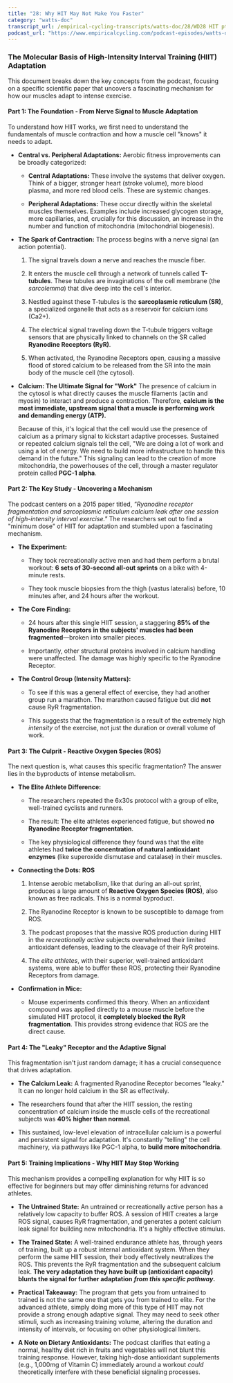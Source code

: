 ```yaml
---
title: "28: Why HIT May Not Make You Faster"
category: "watts-doc"
transcript_url: /empirical-cycling-transcripts/watts-doc/28/WD28 HIT pt 2 (transcribed on 08-Aug-2025 10-59-21).txt
podcast_url: "https://www.empiricalcycling.com/podcast-episodes/watts-doc-28-why-hit-may-not-make-you-faster"
---
```



### The Molecular Basis of High-Intensity Interval Training (HIIT) Adaptation

This document breaks down the key concepts from the podcast, focusing on a specific scientific paper that uncovers a fascinating mechanism for how our muscles adapt to intense exercise.

#### **Part 1: The Foundation - From Nerve Signal to Muscle Adaptation**

To understand how HIIT works, we first need to understand the fundamentals of muscle contraction and how a muscle cell "knows" it needs to adapt.

-   **Central vs. Peripheral Adaptations:** Aerobic fitness improvements can be broadly categorized:
    
    -   **Central Adaptations:** These involve the systems that deliver oxygen. Think of a bigger, stronger heart (stroke volume), more blood plasma, and more red blood cells. These are systemic changes.
        
    -   **Peripheral Adaptations:** These occur directly within the skeletal muscles themselves. Examples include increased glycogen storage, more capillaries, and, crucially for this discussion, an increase in the number and function of mitochondria (mitochondrial biogenesis).
        
-   **The Spark of Contraction:** The process begins with a nerve signal (an action potential).
    
    1.  The signal travels down a nerve and reaches the muscle fiber.
        
    2.  It enters the muscle cell through a network of tunnels called **T-tubules**. These tubules are invaginations of the cell membrane (the _sarcolemma_) that dive deep into the cell's interior.
        
    3.  Nestled against these T-tubules is the **sarcoplasmic reticulum (SR)**, a specialized organelle that acts as a reservoir for calcium ions (Ca2+).
        
    4.  The electrical signal traveling down the T-tubule triggers voltage sensors that are physically linked to channels on the SR called **Ryanodine Receptors (RyR)**.
        
    5.  When activated, the Ryanodine Receptors open, causing a massive flood of stored calcium to be released from the SR into the main body of the muscle cell (the cytosol).
        
-   **Calcium: The Ultimate Signal for "Work"** The presence of calcium in the cytosol is what directly causes the muscle filaments (actin and myosin) to interact and produce a contraction. Therefore, **calcium is the most immediate, upstream signal that a muscle is performing work and demanding energy (ATP).**
    
    Because of this, it's logical that the cell would use the presence of calcium as a primary signal to kickstart adaptive processes. Sustained or repeated calcium signals tell the cell, "We are doing a lot of work and using a lot of energy. We need to build more infrastructure to handle this demand in the future." This signaling can lead to the creation of more mitochondria, the powerhouses of the cell, through a master regulator protein called **PGC-1 alpha**.
    

#### **Part 2: The Key Study - Uncovering a Mechanism**

The podcast centers on a 2015 paper titled, _"Ryanodine receptor fragmentation and sarcoplasmic reticulum calcium leak after one session of high-intensity interval exercise."_ The researchers set out to find a "minimum dose" of HIIT for adaptation and stumbled upon a fascinating mechanism.

-   **The Experiment:**
    
    -   They took recreationally active men and had them perform a brutal workout: **6 sets of 30-second all-out sprints** on a bike with 4-minute rests.
        
    -   They took muscle biopsies from the thigh (vastus lateralis) before, 10 minutes after, and 24 hours after the workout.
        
-   **The Core Finding:**
    
    -   24 hours after this single HIIT session, a staggering **85% of the Ryanodine Receptors in the subjects' muscles had been fragmented**—broken into smaller pieces.
        
    -   Importantly, other structural proteins involved in calcium handling were unaffected. The damage was highly specific to the Ryanodine Receptor.
        
-   **The Control Group (Intensity Matters):**
    
    -   To see if this was a general effect of exercise, they had another group run a marathon. The marathon caused fatigue but did **not** cause RyR fragmentation.
        
    -   This suggests that the fragmentation is a result of the extremely high _intensity_ of the exercise, not just the duration or overall volume of work.
        

#### **Part 3: The Culprit - Reactive Oxygen Species (ROS)**

The next question is, what causes this specific fragmentation? The answer lies in the byproducts of intense metabolism.

-   **The Elite Athlete Difference:**
    
    -   The researchers repeated the 6x30s protocol with a group of elite, well-trained cyclists and runners.
        
    -   The result: The elite athletes experienced fatigue, but showed **no Ryanodine Receptor fragmentation**.
        
    -   The key physiological difference they found was that the elite athletes had **twice the concentration of natural antioxidant enzymes** (like superoxide dismutase and catalase) in their muscles.
        
-   **Connecting the Dots: ROS**
    
    1.  Intense aerobic metabolism, like that during an all-out sprint, produces a large amount of **Reactive Oxygen Species (ROS)**, also known as free radicals. This is a normal byproduct.
        
    2.  The Ryanodine Receptor is known to be susceptible to damage from ROS.
        
    3.  The podcast proposes that the massive ROS production during HIIT in the _recreationally active_ subjects overwhelmed their limited antioxidant defenses, leading to the cleavage of their RyR proteins.
        
    4.  The _elite athletes_, with their superior, well-trained antioxidant systems, were able to buffer these ROS, protecting their Ryanodine Receptors from damage.
        
-   **Confirmation in Mice:**
    
    -   Mouse experiments confirmed this theory. When an antioxidant compound was applied directly to a mouse muscle before the simulated HIIT protocol, it **completely blocked the RyR fragmentation**. This provides strong evidence that ROS are the direct cause.
        

#### **Part 4: The "Leaky" Receptor and the Adaptive Signal**

This fragmentation isn't just random damage; it has a crucial consequence that drives adaptation.

-   **The Calcium Leak:** A fragmented Ryanodine Receptor becomes "leaky." It can no longer hold calcium in the SR as effectively.
    
-   The researchers found that after the HIIT session, the resting concentration of calcium inside the muscle cells of the recreational subjects was **40% higher than normal**.
    
-   This sustained, low-level elevation of intracellular calcium is a powerful and persistent signal for adaptation. It's constantly "telling" the cell machinery, via pathways like PGC-1 alpha, to **build more mitochondria**.
    

#### **Part 5: Training Implications - Why HIIT May Stop Working**

This mechanism provides a compelling explanation for why HIIT is so effective for beginners but may offer diminishing returns for advanced athletes.

-   **The Untrained State:** An untrained or recreationally active person has a relatively low capacity to buffer ROS. A session of HIIT creates a large ROS signal, causes RyR fragmentation, and generates a potent calcium leak signal for building new mitochondria. It's a highly effective stimulus.
    
-   **The Trained State:** A well-trained endurance athlete has, through years of training, built up a robust internal antioxidant system. When they perform the same HIIT session, their body effectively neutralizes the ROS. This prevents the RyR fragmentation and the subsequent calcium leak. **The very adaptation they have built up (antioxidant capacity) blunts the signal for further adaptation** _**from this specific pathway**_**.**
    
-   **Practical Takeaway:** The program that gets you from untrained to trained is not the same one that gets you from trained to elite. For the advanced athlete, simply doing more of this type of HIIT may not provide a strong enough adaptive signal. They may need to seek other stimuli, such as increasing training volume, altering the duration and intensity of intervals, or focusing on other physiological limiters.
    
-   **A Note on Dietary Antioxidants:** The podcast clarifies that eating a normal, healthy diet rich in fruits and vegetables will not blunt this training response. However, taking high-dose antioxidant supplements (e.g., 1,000mg of Vitamin C) immediately around a workout _could_ theoretically interfere with these beneficial signaling processes.
